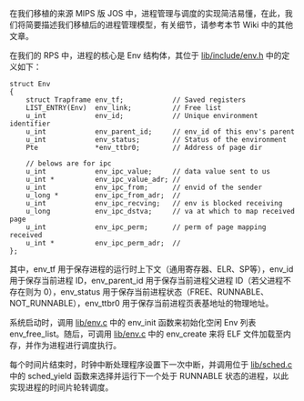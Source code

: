在我们移植的来源 MIPS 版 JOS 中，进程管理与调度的实现简洁易懂，在此，我们将简要描述我们移植后的进程管理模型，有关细节，请参考本节 Wiki 中的其他文章。

在我们的 RPS 中，进程的核心是 Env 结构体，其位于 [lib/include/env.h](https://github.com/Yradex/RaspberryPi3_OS/blob/master/os/lib/include/env.h) 中的定义如下：

    struct Env
    {
        struct Trapframe env_tf;            // Saved registers
        LIST_ENTRY(Env)  env_link;          // Free list
        u_int            env_id;            // Unique environment identifier
        u_int            env_parent_id;     // env_id of this env's parent
        u_int            env_status;        // Status of the environment
        Pte              *env_ttbr0;        // Address of page dir
        
        // belows are for ipc
        u_int            env_ipc_value;     // data value sent to us
        u_int *          env_ipc_value_adr; //
        u_int            env_ipc_from;      // envid of the sender
        u_long *         env_ipc_from_adr;  // 
        u_int            env_ipc_recving;   // env is blocked receiving
        u_long           env_ipc_dstva;	    // va at which to map received page
        u_int            env_ipc_perm;	    // perm of page mapping received
        u_int *          env_ipc_perm_adr;  //
    };

其中，env_tf 用于保存进程的运行时上下文（通用寄存器、ELR、SP等），env_id 用于保存当前进程 ID，env_parent_id 用于保存当前进程父进程 ID（若父进程不存在则为 0），env_status 用于保存当前进程状态（FREE、RUNNABLE、NOT_RUNNABLE），env_ttbr0 用于保存当前进程页表基地址的物理地址。

系统启动时，调用 [lib/env.c](https://github.com/Yradex/RaspberryPi3_OS/blob/master/os/lib/env.c) 中的 env_init 函数来初始化空闲 Env 列表 env_free_list。随后，可调用 [lib/env.c](https://github.com/Yradex/RaspberryPi3_OS/blob/master/os/lib/env.c) 中的 env_create 来将 ELF 文件加载至内存，并作为进程进行调度执行。

每个时间片结束时，时钟中断处理程序设置下一次中断，并调用位于 [lib/sched.c](https://github.com/Yradex/RaspberryPi3_OS/blob/master/os/lib/sched.c) 中的 sched_yield 函数来选择并运行下一个处于 RUNNABLE 状态的进程，以此实现进程的时间片轮转调度。